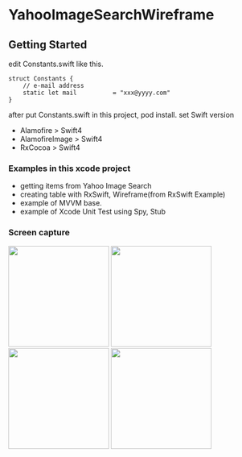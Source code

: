 # YahooImageSearchWireframe
## Getting Started
edit Constants.swift like this.
```
struct Constants {
    // e-mail address
    static let mail          = "xxx@yyyy.com"
}
```

after put Constants.swift in this project, pod install.
set Swift version 
- Alamofire > Swift4
- AlamofireImage > Swift4
- RxCocoa > Swift4


### Examples in this xcode project
- getting items from Yahoo Image Search
- creating table with RxSwift, Wireframe(from RxSwift Example)
- example of MVVM base.
- example of Xcode Unit Test using Spy, Stub 

### Screen capture
<div>
<img src="https://user-images.githubusercontent.com/6063541/48107161-d068fc80-e281-11e8-9162-bc67b58ec747.png" width="200">
<img src="https://user-images.githubusercontent.com/6063541/48107162-d1019300-e281-11e8-9658-23d72e293f7b.png" width="200">
<img src="https://user-images.githubusercontent.com/6063541/48107163-d1019300-e281-11e8-9381-b319075508e2.png" width="200">
<img src="https://user-images.githubusercontent.com/6063541/48107164-d19a2980-e281-11e8-8688-9c0f64dba0ef.png" width="200">
</div>
